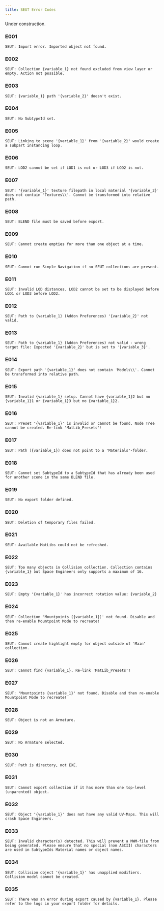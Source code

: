 ```yaml
---
title: SEUT Error Codes
---
```


Under construction.

### E001
`SEUT: Import error. Imported object not found.`

### E002
`SEUT: Collection {variable_1} not found excluded from view layer or empty. Action not possible.`

### E003
`SEUT: {variable_1} path '{variable_2}' doesn't exist.`

### E004
`SEUT: No SubtypeId set.`

### E005
`SEUT: Linking to scene '{variable_1}' from '{variable_2}' would create a subpart instancing loop.`

### E006
`SEUT: LOD2 cannot be set if LOD1 is not or LOD3 if LOD2 is not.`

### E007
`SEUT: '{variable_1}' texture filepath in local material '{variable_2}' does not contain 'Textures\\'. Cannot be transformed into relative path.`

### E008
`SEUT: BLEND file must be saved before export.`

### E009
`SEUT: Cannot create empties for more than one object at a time.`

### E010
`SEUT: Cannot run Simple Navigation if no SEUT collections are present.`

### E011
`SEUT: Invalid LOD distances. LOD2 cannot be set to be displayed before LOD1 or LOD3 before LOD2.`

### E012
`SEUT: Path to {variable_1} (Addon Preferences) '{variable_2}' not valid.`

### E013
`SEUT: Path to {variable_1} (Addon Preferences) not valid - wrong target file: Expected '{variable_2}' but is set to '{variable_3}'.`

### E014
`SEUT: Export path '{variable_1}' does not contain 'Models\\'. Cannot be transformed into relative path.`

### E015
`SEUT: Invalid {variable_1} setup. Cannot have {variable_1}2 but no {variable_1}1 or {variable_1}3 but no {variable_1}2.`

### E016
`SEUT: Preset '{variable_1}' is invalid or cannot be found. Node Tree cannot be created. Re-link 'MatLib_Presets'!`

### E017
`SEUT: Path ({variable_1}) does not point to a 'Materials'-folder.`

### E018
`SEUT: Cannot set SubtypeId to a SubtypeId that has already been used for another scene in the same BLEND file.`

### E019
`SEUT: No export folder defined.`

### E020
`SEUT: Deletion of temporary files failed.`

### E021
`SEUT: Available MatLibs could not be refreshed.`

### E022
`SEUT: Too many objects in Collision collection. Collection contains {variable_1} but Space Engineers only supports a maximum of 16.`

### E023
`SEUT: Empty '{variable_1}' has incorrect rotation value: {variable_2}`

### E024
`SEUT: Collection 'Mountpoints ({variable_1})' not found. Disable and then re-enable Mountpoint Mode to recreate!`

### E025
`SEUT: Cannot create highlight empty for object outside of 'Main' collection.`

### E026
`SEUT: Cannot find {variable_1}. Re-link 'MatLib_Presets'!`

### E027
`SEUT: 'Mountpoints {variable_1}' not found. Disable and then re-enable Mountpoint Mode to recreate!`

### E028
`SEUT: Object is not an Armature.`

### E029
`SEUT: No Armature selected.`

### E030
`SEUT: Path is directory, not EXE.`

### E031
`SEUT: Cannot export collection if it has more than one top-level (unparented) object.`

### E032
`SEUT: Object '{variable_1}' does not have any valid UV-Maps. This will crash Space Engineers.`

### E033
`SEUT: Invalid character(s) detected. This will prevent a MWM-file from being generated. Please ensure that no special (non ASCII) characters are used in SubtypeIds Material names or object names.`

### E034
`SEUT: Collision object '{variable_1}' has unapplied modifiers. Collision model cannot be created.`

### E035
`SEUT: There was an error during export caused by {variable_1}. Please refer to the logs in your export folder for details.`